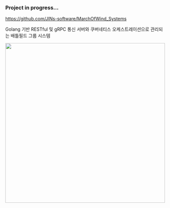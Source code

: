 ### Project in progress...

https://github.com/JINs-software/MarchOfWind_Systems

Golang 기반 RESTful 및 gRPC 통신 서버와 쿠버네티스 오케스트레이션으로 관리되는 배틀필드 그룹 시스템

<img src="https://github.com/user-attachments/assets/495df9d7-2998-48fd-9a62-76c09d696ae1" width="500" />

<!--
**JINs-software/JINs-software** is a ✨ _special_ ✨ repository because its `README.md` (this file) appears on your GitHub profile.

Here are some ideas to get you started:

- 🔭 I’m currently working on ...
- 🌱 I’m currently learning ...
- 👯 I’m looking to collaborate on ...
- 🤔 I’m looking for help with ...
- 💬 Ask me about ...
- 📫 How to reach me: ...
- 😄 Pronouns: ...
- ⚡ Fun fact: ...
-->
